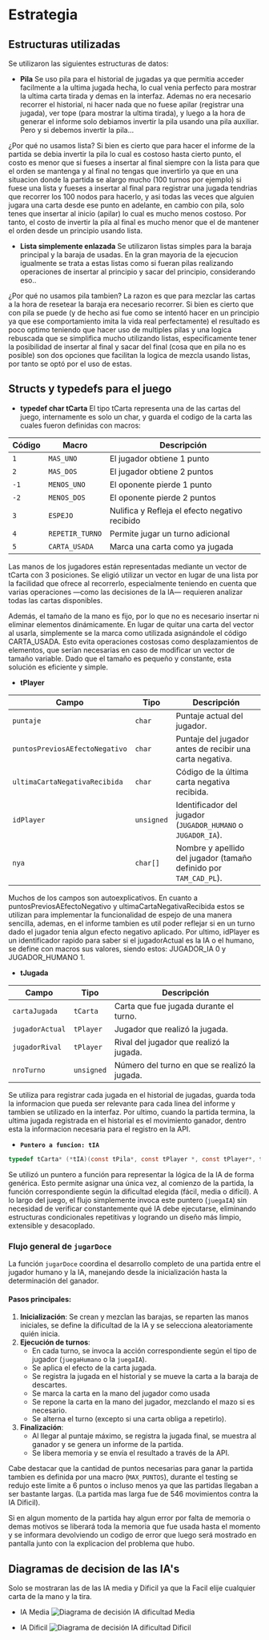 
# Estrategia



## Estructuras utilizadas
Se utilizaron las siguientes estructuras de datos:

- **Pila** 
Se uso pila para el historial de jugadas ya que permitia acceder facilmente a la ultima jugada hecha, lo cual venia perfecto para mostrar la ultima carta tirada y demas en la interfaz. Ademas no era necesario recorrer el historial, ni hacer nada que no fuese apilar (registrar una jugada), ver tope (para mostrar la ultima tirada), y luego a la hora de generar el informe solo debiamos invertir la pila usando una pila auxiliar. Pero y si debemos invertir la pila...

¿Por qué no usamos lista? Si bien es cierto que para hacer el informe de la partida se debia invertir la pila lo cual es costoso hasta cierto punto, el costo es menor que si fueses a insertar al final siempre con la lista para que el orden se mantenga y al final no tengas que invertirlo ya que en una situacion donde la partida se alargo mucho (100 turnos por ejemplo) si fuese una lista y fueses a insertar al final para registrar una jugada tendrias que recorrer los 100 nodos para hacerlo, y asi todas las veces que alguien jugara una carta desde ese punto en adelante, en cambio con pila, solo tenes que insertar al inicio (apilar) lo cual es mucho menos costoso. Por tanto, el costo de invertir la pila al final es mucho menor que el de mantener el orden desde un principio usando lista.

- **Lista simplemente enlazada**
Se utilizaron listas simples para la baraja principal y la baraja de usadas. En la gran mayoria de la ejecucion igualmente se trata a estas listas como si fueran pilas realizando operaciones de insertar al principio y sacar del principio, considerando eso..

¿Por qué no usamos pila tambien? La razon es que para mezclar las cartas a la hora de resetear la baraja era necesario recorrer. Si bien es cierto que con pila se puede (y de hecho asi fue como se intentó hacer en un principio ya que ese comportamiento imita la vida real perfectamente) el resultado es poco optimo teniendo que hacer uso de multiples pilas y una logica rebuscada que se simplifica mucho utilizando listas, especificamente tener la posibilidad de insertar al final y sacar del final (cosa que en pila no es posible) son dos opciones que facilitan la logica de mezcla usando listas, por tanto se optó por el uso de estas.

## Structs y typedefs para el juego
- **typedef char tCarta**
El tipo tCarta representa una de las cartas del juego, internamente es solo un char, y guarda el codigo de la carta las cuales fueron definidas con macros:

| Código | Macro           | Descripción                         |
| ------ | --------------- | ----------------------------------- |
| `1`    | `MAS_UNO`       | El jugador obtiene 1 punto            |
| `2`    | `MAS_DOS`       | El jugador obtiene 2 puntos           |
| `-1`   | `MENOS_UNO`     | El oponente pierde 1 punto     |
| `-2`   | `MENOS_DOS`     | El oponente pierde 2 puntos     |
| `3`    | `ESPEJO`        | Nulifica y Refleja el efecto negativo recibido |
| `4`    | `REPETIR_TURNO` | Permite jugar un turno adicional    |
| `5`    | `CARTA_USADA`   | Marca una carta como ya jugada      |

Las manos de los jugadores están representadas mediante un vector de tCarta con 3 posiciones. Se eligió utilizar un vector en lugar de una lista por la facilidad que ofrece al recorrerlo, especialmente teniendo en cuenta que varias operaciones —como las decisiones de la IA— requieren analizar todas las cartas disponibles.

Además, el tamaño de la mano es fijo, por lo que no es necesario insertar ni eliminar elementos dinámicamente. En lugar de quitar una carta del vector al usarla, simplemente se la marca como utilizada asignándole el código CARTA_USADA. Esto evita operaciones costosas como desplazamientos de elementos, que serían necesarias en caso de modificar un vector de tamaño variable. Dado que el tamaño es pequeño y constante, esta solución es eficiente y simple.

- **tPlayer**

| Campo                          | Tipo       | Descripción                                                       |
| ------------------------------ | ---------- | ----------------------------------------------------------------- |
| `puntaje`                      | `char`     | Puntaje actual del jugador.                                       |
| `puntosPreviosAEfectoNegativo` | `char`     | Puntaje del jugador antes de recibir una carta negativa.          |
| `ultimaCartaNegativaRecibida`  | `char`     | Código de la última carta negativa recibida.                      |
| `idPlayer`                     | `unsigned` | Identificador del jugador (`JUGADOR_HUMANO` o `JUGADOR_IA`).      |
| `nya`                          | `char[]`   | Nombre y apellido del jugador (tamaño definido por `TAM_CAD_PL`). |

Muchos de los campos son autoexplicativos. En cuanto a puntosPreviosAEfectoNegativo y ultimaCartaNegativaRecibida estos se utilizan para implementar la funcionalidad de espejo de una manera sencilla, ademas, en el informe tambien es util poder reflejar si en un turno dado el jugador tenia algun efecto negativo aplicado. Por ultimo, idPlayer es un identificador rapido para saber si el jugadorActual es la IA o el humano, se define con macros sus valores, siendo estos:
JUGADOR_IA 0 y JUGADOR_HUMANO 1.

- **tJugada**

| Campo           | Tipo       | Descripción                                   |
| --------------- | ---------- | --------------------------------------------- |
| `cartaJugada`   | `tCarta`   | Carta que fue jugada durante el turno.        |
| `jugadorActual` | `tPlayer`  | Jugador que realizó la jugada.                |
| `jugadorRival`  | `tPlayer`  | Rival del jugador que realizó la jugada.      |
| `nroTurno`      | `unsigned` | Número del turno en que se realizó la jugada. |

Se utiliza para registrar cada jugada en el historial de jugadas, guarda toda la informacion que pueda ser relevante para cada linea del informe y tambien se utilizado en la interfaz. Por ultimo, cuando la partida termina, la ultima jugada registrada en el historial es el movimiento ganador, dentro esta la informacion necesaria para el registro en la API.


- **`Puntero a funcion: tIA`**

```c
typedef tCarta* (*tIA)(const tPila*, const tPlayer *, const tPlayer*, tCarta *mano, tCarta* manoJugador, tJugada jugada);
```

Se utilizó un puntero a función para representar la lógica de la IA de forma genérica. Esto permite asignar una única vez, al comienzo de la partida, la función correspondiente según la dificultad elegida (fácil, media o difícil). A lo largo del juego, el flujo simplemente invoca este puntero (`juegaIA`) sin necesidad de verificar constantemente qué IA debe ejecutarse, eliminando estructuras condicionales repetitivas y logrando un diseño más limpio, extensible y desacoplado.

### Flujo general de `jugarDoce`

La función `jugarDoce` coordina el desarrollo completo de una partida entre el jugador humano y la IA, manejando desde la inicialización hasta la determinación del ganador.

#### Pasos principales:

1. **Inicialización**: Se crean y mezclan las barajas, se reparten las manos iniciales, se define la dificultad de la IA y se selecciona aleatoriamente quién inicia.
2. **Ejecución de turnos**:
   - En cada turno, se invoca la acción correspondiente según el tipo de jugador (`juegaHumano` o la `juegaIA`).
   - Se aplica el efecto de la carta jugada.
   - Se registra la jugada en el historial y se mueve la carta a la baraja de descartes.
   - Se marca la carta en la mano del jugador como usada
   - Se repone la carta en la mano del jugador, mezclando el mazo si es necesario.
   - Se alterna el turno (excepto si una carta obliga a repetirlo).
3. **Finalización**:
   - Al llegar al puntaje máximo, se registra la jugada final, se muestra al ganador y se genera un informe de la partida.
   - Se libera memoria y se envía el resultado a través de la API.

Cabe destacar que la cantidad de puntos necesarias para ganar la partida tambien es definida por una macro (`MAX_PUNTOS`), durante el testing se redujo este limite a 6 puntos o incluso menos ya que las partidas llegaban a ser bastante largas. (La partida mas larga fue de 546 movimientos contra la IA Dificil).

Si en algun momento de la partida hay algun error por falta de memoria o demas motivos se liberará toda la memoria que fue usada hasta el momento y se informara devolviendo un codigo de error que luego será mostrado en pantalla junto con la explicacion del problema que hubo.

## Diagramas de decision de las IA's

Solo se mostraran las de las IA media y Dificil ya que la Facil elije cualquier carta de la mano y la tira.
- IA Media
![Diagrama de decisión IA dificultad Media](https://i.imgur.com/k0iYsox.png)

- IA Dificil
![Diagrama de decisión IA dificultad Dificil](https://i.imgur.com/pNHogYr.png)







